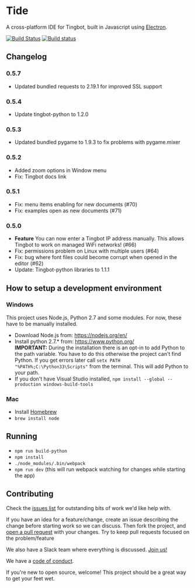 
# Tide

A cross-platform IDE for Tingbot, built in Javascript using [Electron](https://github.com/atom/electron).

[![Build Status](https://travis-ci.org/tingbot/tide-electron.svg?branch=master)](https://travis-ci.org/tingbot/tide-electron) [![Build status](https://ci.appveyor.com/api/projects/status/30p5htkdcq5y2kq8?svg=true)](https://ci.appveyor.com/project/joerick/tide-electron)

## Changelog

### 0.5.7

- Updated bundled requests to 2.19.1 for improved SSL support

### 0.5.4

- Update tingbot-python to 1.2.0

### 0.5.3

- Updated bundled pygame to 1.9.3 to fix problems with pygame.mixer

### 0.5.2

- Added zoom options in Window menu
- Fix: Tingbot docs link

### 0.5.1

- Fix: menu items enabling for new documents (#70)
- Fix: examples open as new documents (#71)

### 0.5.0

- **Feature** You can now enter a Tingbot IP address manually. This allows Tingbot to work on managed WiFi networks! (#66)
- Fix: permissions problem on Linux with multiple users (#64)
- Fix: bug where font files could become corrupt when opened in the editor (#62)
- Update: Tingbot-python libraries to 1.1.1

## How to setup a development environment

### Windows

This project uses Node.js, Python 2.7 and some modules. For now, these have to be manually installed.  

* Download Node.js from: https://nodejs.org/en/
* Install python 2.7.* from: https://www.python.org/  
  **IMPORTANT:** During the installation there is an opt-in to add Python to the path variable. You have to do this otherwise the project can't find Python. If you get errors later call ``setx PATH "%PATH%;C:\Python33\Scripts"`` from the terminal. This will add Python to your path.
* If you don't have Visual Studio installed, `npm install --global --production windows-build-tools`

### Mac

* Install [Homebrew](http://brew.sh/)
* `brew install node`

## Running

 * ``npm run build-python``
 * ``npm install``
 * ``./node_modules/.bin/webpack``
 * ``npm run dev`` (this will run webpack watching for changes while starting the app)

## Contributing

Check the [issues list](https://github.com/tingbot/tide-electron/issues) for outstanding bits of work we'd like help with. 

If you have an idea for a feature/change, create an issue describing the change before starting work so we can discuss. Then fork the project, and [open a pull request](https://help.github.com/articles/proposing-changes-to-a-project-with-pull-requests/) with your changes. Try to keep pull requests focused on the problem/feature

We also have a Slack team where everything is discussed. [Join us!](http://slack.tingbot.com/)

We have a [code of conduct](http://tingbot.com/codeofconduct/).

If you're new to open source, welcome! This project should be a great way to get your feet wet.
